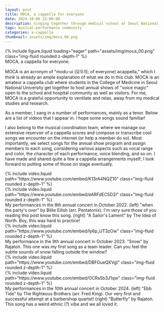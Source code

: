 ```yaml
---
layout: post
title: MOCA, a cappella for everyone
date: 2024-10-06 22:00:00
description: Singing together through medical school at Seoul National University
tags: musical-performance community
categories: a-cappella
thumbnail: assets/img/moca_00.png
---
```


<div class="row mt-3">
    <div class="col-sm mt-3 mt-md-0">
    </div>
    <div class="col-sm mt-3 mt-md-0">
        {% include figure.liquid loading="eager" path="assets/img/moca_00.png" class="img-fluid rounded z-depth-1" %}
    </div>
    <div class="col-sm mt-3 mt-md-0">
    </div>
</div>
<div class="caption">
    MOCA, a cappella for everyone.
</div>

MOCA is an acronym of "modu-ui (모두의; of everyone) acappella," which I think is already an ample explanation of what we do in this club. MOCA is an amateur a cappella club where students in the College of Medicine in Seoul National University get together to host annual shows of "voice magic" open to the school and hospital community as well as visitors. For me, MOCA is a grateful opportunity to ventilate and relax, away from my medical studies and research.

As a member, I sang in a number of performances, mainly as a tenor. Below are a list of videos that I appear in. I hope some songs sound familiar!

I also belong to the musical coordination team, where we manage our extensive reservoir of a cappella scores and compose or transcribe cool songs we encounter on the internet (or help a member do so). Most importantly, we select songs for the annual show program and assign members to each song, considering various aspects such as vocal range and color, the character of each performance, voice blending, and so on. I have made and shared quite a few a cappella arrangements myself; I look forward to putting some of those on stage eventually.

<div class="row mt-3">
    <div class="col-sm-2 mt-3 mt-md-0">
    </div>
    <div class="col-sm-4 mt-3 mt-md-0">
        {% include video.liquid path="https://www.youtube.com/embed/K13rA4NQZ10" class="img-fluid rounded z-depth-1" %}
    </div>
    <div class="col-sm-4 mt-3 mt-md-0">
        {% include video.liquid path="https://www.youtube.com/embed/eARFdEC5D2I" class="img-fluid rounded z-depth-1" %}
    </div>
    <div class="col-sm-2 mt-3 mt-md-0">
    </div>
</div>
<div class="caption">
    My performances in the 8th annual concert in October 2022. (left) "when the party's over" by Billie Eilish (arr. Pentatonix). I'm very sure those of you reading this post know this song. (right) "A Sailor's Lament" by The Idea of North. Boy, this was hard to practice!
</div>

<div class="row mt-3">
    <div class="col-sm-4 mt-3 mt-md-0">
    </div>
    <div class="col-sm-4 mt-3 mt-md-0">
        {% include video.liquid path="https://www.youtube.com/embed/Iy6p_UT3zOw" class="img-fluid rounded z-depth-1" %}
    </div>
    <div class="col-sm-4 mt-3 mt-md-0">
    </div>
</div>
<div class="caption">
    My performance in the 9th annual concert in October 2023. "Snow" by Rajaton. This one was my first song as a team leader. Can you feel the subtle sounds of snow falling outside the window?
</div>

<div class="row mt-3">
    <div class="col-sm-2 mt-3 mt-md-0">
    </div>
    <div class="col-sm-4 mt-3 mt-md-0">
        {% include video.liquid path="https://www.youtube.com/embed/DBFGueQXVgI" class="img-fluid rounded z-depth-1" %}
    </div>
    <div class="col-sm-4 mt-3 mt-md-0">
        {% include video.liquid path="https://www.youtube.com/embed/OCRs5b3J1qw" class="img-fluid rounded z-depth-1" %}
    </div>
    <div class="col-sm-2 mt-3 mt-md-0">
    </div>
</div>
<div class="caption">
    My performances in the 10th annual concert in October 2024. (left) "Ebb Tide" by The Righteous Brothers (arr. Fred King). Our very first and successful attempt at a barbershop quartet! (right) "Butterfly" by Rajaton. This song has a weird ethnic (?) vibe and we all loved it.
</div>